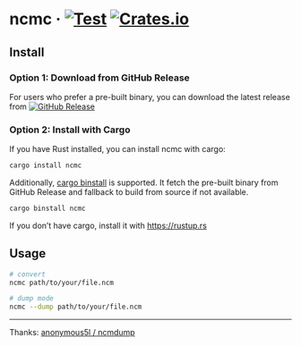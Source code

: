 # ncmc &middot; [![Test](https://github.com/magic-akari/ncmc/actions/workflows/test.yml/badge.svg)](https://github.com/magic-akari/ncmc/actions/workflows/test.yml) [![Crates.io](https://img.shields.io/crates/v/ncmc.svg?label=ncmc)](https://crates.io/crates/ncmc)

## Install

### Option 1: Download from GitHub Release

For users who prefer a pre-built binary, you can download the latest release from [![GitHub Release](https://img.shields.io/badge/build-Release-brightgreen?style=flat&logo=github&label=GitHub)](https://github.com/magic-akari/ncmc/releases/latest)

### Option 2: Install with Cargo

If you have Rust installed, you can install ncmc with cargo:

```bash
cargo install ncmc
```

Additionally, [cargo binstall](https://github.com/cargo-bins/cargo-binstall) is supported.
It fetch the pre-built binary from GitHub Release and fallback to build from source if not available.

```bash
cargo binstall ncmc
```

If you don’t have cargo, install it with
https://rustup.rs

## Usage

```bash
# convert
ncmc path/to/your/file.ncm

# dump mode
ncmc --dump path/to/your/file.ncm
```

---

Thanks: [anonymous5l / ncmdump](https://github.com/anonymous5l/ncmdump)

